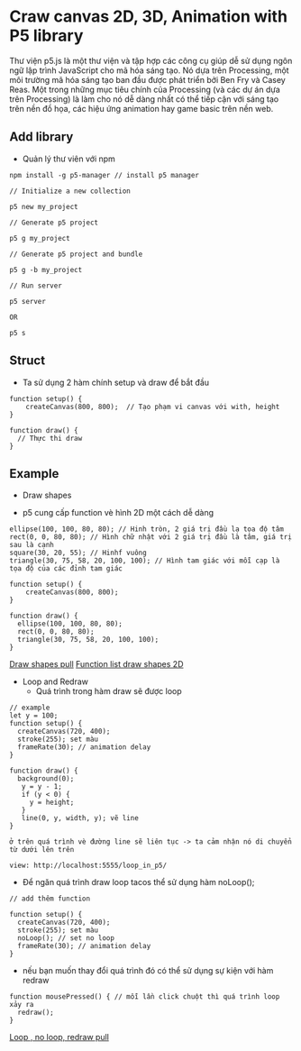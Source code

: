 # Craw canvas 2D, 3D, Animation with P5 library
Thư viện p5.js là một thư viện và tập hợp các công cụ giúp dễ sử dụng ngôn ngữ lập trình JavaScript cho mã hóa sáng tạo. Nó dựa trên Processing, một môi trường mã hóa sáng tạo ban đầu được phát triển bởi Ben Fry và Casey Reas. Một trong những mục tiêu chính của Processing (và các dự án dựa trên Processing) là làm cho nó dễ dàng nhất có thể tiếp cận với sáng tạo trên nền đồ họa, các hiệu ứng animation hay game basic trên nền web.

## Add library
- Quản lý thư viên với npm
```
npm install -g p5-manager // install p5 manager

// Initialize a new collection

p5 new my_project

// Generate p5 project

p5 g my_project

// Generate p5 project and bundle

p5 g -b my_project

// Run server

p5 server

OR

p5 s

```
## Struct
- Ta sử dụng 2 hàm chính setup và draw để bắt đầu
```
function setup() {
	createCanvas(800, 800);  // Tạo phạm vi canvas với with, height
}

function draw() {
  // Thực thi draw
}

```
## Example
- Draw shapes
 + p5 cung cấp function vè hình 2D một cách dễ dàng
```
ellipse(100, 100, 80, 80); // Hinh tròn, 2 giá trị đầu lạ tọa độ tâm
rect(0, 0, 80, 80); // Hình chữ nhật với 2 giá trị đầu là tâm, giá trị sau là cạnh
square(30, 20, 55); // Hinhf vuông
triangle(30, 75, 58, 20, 100, 100); // Hình tam giác với mỗi cạp là tọa độ của các đỉnh tam giác

function setup() {
	createCanvas(800, 800);
}

function draw() {
  ellipse(100, 100, 80, 80);
  rect(0, 0, 80, 80);
  triangle(30, 75, 58, 20, 100, 100);
}
```
[Draw shapes pull](https://github.com/khacthe/canvas-animation/pull/1)
[Function list draw shapes 2D](https://p5js.org/reference/#group-Shape)

- Loop and Redraw
  + Quá trình trong hàm draw sẽ được loop
```
// example
let y = 100;
function setup() {
  createCanvas(720, 400);
  stroke(255); set màu
  frameRate(30); // animation delay
}

function draw() {
  background(0);
   y = y - 1;
   if (y < 0) {
     y = height;
   }
   line(0, y, width, y); vẽ line
}

ở trên quá trình vè đường line sẽ liên tục -> ta cảm nhận nó di chuyển từ dưới lên trên

view: http://localhost:5555/loop_in_p5/

```
  + Để ngăn quá trình draw loop tacos thể sử dụng hàm noLoop();

```
// add thêm function

function setup() {
  createCanvas(720, 400);
  stroke(255); set màu
  noLoop(); // set no loop
  frameRate(30); // animation delay
}
```
+ nếu bạn muốn thay đổi quá trình đó có thể sử dụng sự kiện với hàm redraw
```
function mousePressed() { // mỗi lần click chuột thì quá trình loop xảy ra
  redraw();
}
```
[Loop , no loop, redraw pull ](https://github.com/khacthe/canvas-animation/pull/2)
